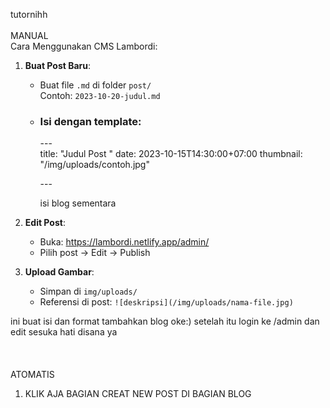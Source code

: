 t﻿utornihh\
\
M﻿ANUAL \
Cara Menggunakan CMS Lambordi:

1. **Buat Post Baru**:

   * Buat file `.md` di folder `post/`\
     Contoh: `2023-10-20-judul.md`
   * ### Isi dengan template:

     \---\
     title: "Judul Post "
     date: 2023-10-15T14:30:00+07:00
     thumbnail: "/img/uploads/contoh.jpg"

     \---

     isi blog sementara
2. **Edit Post**:

   * Buka: https://lambordi.netlify.app/admin/
   * Pilih post → Edit → Publish
3. **Upload Gambar**:

   * Simpan di `img/uploads/`
   * Referensi di post: `![deskripsi](/img/uploads/nama-file.jpg)`

ini buat isi dan format tambahkan blog oke:)
setelah itu login ke /admin dan edit sesuka hati disana ya\
\
\
\
A﻿TOMATIS

1. K﻿LIK AJA BAGIAN CREAT NEW POST DI BAGIAN BLOG